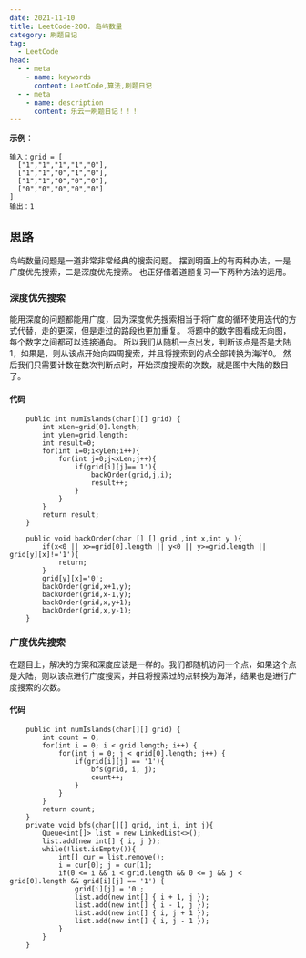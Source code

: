 ```yaml
---
date: 2021-11-10
title: LeetCode-200. 岛屿数量
category: 刷题日记
tag:
  - LeetCode
head:
  - - meta
    - name: keywords
      content: LeetCode,算法,刷题日记
  - - meta
    - name: description
      content: 乐云一刷题日记！！！
---
```

**示例**：
```
输入：grid = [
  ["1","1","1","1","0"],
  ["1","1","0","1","0"],
  ["1","1","0","0","0"],
  ["0","0","0","0","0"]
]
输出：1
```
## 思路
岛屿数量问题是一道非常非常经典的搜索问题。
摆到明面上的有两种办法，一是广度优先搜索，二是深度优先搜索。
也正好借着道题复习一下两种方法的运用。
### 深度优先搜索
能用深度的问题都能用广度，因为深度优先搜索相当于将广度的循环使用迭代的方式代替，走的更深，但是走过的路段也更加重复。
将题中的数字图看成无向图，每个数字之间都可以连接通向。
所以我们从随机一点出发，判断该点是否是大陆1，如果是，则从该点开始向四周搜索，并且将搜索到的点全部转换为海洋0。
然后我们只需要计数在数次判断点时，开始深度搜索的次数，就是图中大陆的数目了。

#### 代码
```
    public int numIslands(char[][] grid) {
        int xLen=grid[0].length;
        int yLen=grid.length;
        int result=0;
        for(int i=0;i<yLen;i++){
            for(int j=0;j<xLen;j++){
                if(grid[i][j]=='1'){
                    backOrder(grid,j,i);
                    result++;
                }
            }
        }
        return result;
    }

    public void backOrder(char [] [] grid ,int x,int y ){
        if(x<0 || x>=grid[0].length || y<0 || y>=grid.length || grid[y][x]!='1'){
            return;
        }
        grid[y][x]='0';
        backOrder(grid,x+1,y);
        backOrder(grid,x-1,y);
        backOrder(grid,x,y+1);
        backOrder(grid,x,y-1);
    }
```

### 广度优先搜索
在题目上，解决的方案和深度应该是一样的。我们都随机访问一个点，如果这个点是大陆，则以该点进行广度搜索，并且将搜索过的点转换为海洋，结果也是进行广度搜索的次数。
#### 代码
```
    public int numIslands(char[][] grid) {
        int count = 0;
        for(int i = 0; i < grid.length; i++) {
            for(int j = 0; j < grid[0].length; j++) {
                if(grid[i][j] == '1'){
                    bfs(grid, i, j);
                    count++;
                }
            }
        }
        return count;
    }
    private void bfs(char[][] grid, int i, int j){
        Queue<int[]> list = new LinkedList<>();
        list.add(new int[] { i, j });
        while(!list.isEmpty()){
            int[] cur = list.remove();
            i = cur[0]; j = cur[1];
            if(0 <= i && i < grid.length && 0 <= j && j < grid[0].length && grid[i][j] == '1') {
                grid[i][j] = '0';
                list.add(new int[] { i + 1, j });
                list.add(new int[] { i - 1, j });
                list.add(new int[] { i, j + 1 });
                list.add(new int[] { i, j - 1 });
            }
        }
    }
```
